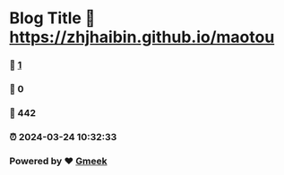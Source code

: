 # Blog Title :link: https://zhjhaibin.github.io/maotou 
### :page_facing_up: [1](https://zhjhaibin.github.io/maotou/tag.html) 
### :speech_balloon: 0 
### :hibiscus: 442 
### :alarm_clock: 2024-03-24 10:32:33 
### Powered by :heart: [Gmeek](https://github.com/Meekdai/Gmeek)
